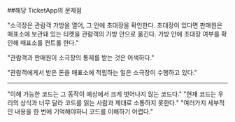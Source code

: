 ##해당 TicketApp의 문제점

"소극장은 관람객 가방을 열어, 그 안에 초대장을 확인한다. 초대장이 있다면 판매원은 매표소에 
보관돼 있는 티켓을 관람객의 가방 안으로 옮긴다. 가방 안에 초대장 여부를 확인해 매표소를 컨트롤 한다."

"관람객과 판매원이 소극장의 통제를 받는 것은 어색하다."

"관람객에게서 받은 돈을 매표소에 적립하는 일은 소극장이 수행하고 있다."

---
"이해 가능한 코드는 그 동작이 예상에서 크게 벗어나지 않는 코드다."
"현재 코드는 우리의 상식과 너무 달라 코드를 읽는 사람과 제대로 소통하지 못한다."
"여러가지 세부적인 내용을 한 번에 기억해야하니 코드를 이해하기 어렵다."
